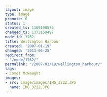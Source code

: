 ```yaml
---
layout: image
type: image
promote: 0
status: 1
created_ts: 1169198576
changed_ts: 1372159497
node_id: 1762
title: Wellington Harbour
created: '2007-01-19'
changed: '2013-06-25'
redirect_from:
- "/node/1762/"
permalink: "/2007/01/19/wellington_harbour/"
tags:
- Comet McNaught
images:
- src: image/images/IMG_3222.JPG
  name: IMG_3222.JPG
---
```


